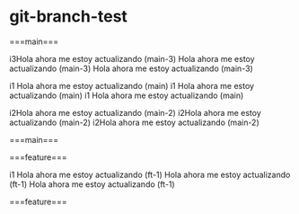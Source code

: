 # git-branch-test

===main===

i3Hola ahora me estoy actualizando (main-3)
Hola ahora me estoy actualizando (main-3)
Hola ahora me estoy actualizando (main-3)

i1 Hola ahora me estoy actualizando (main)
i1 Hola ahora me estoy actualizando (main)
i1 Hola ahora me estoy actualizando (main)

i2Hola ahora me estoy actualizando (main-2)
i2Hola ahora me estoy actualizando (main-2)
i2Hola ahora me estoy actualizando (main-2)

===main===

===feature===

i1 Hola ahora me estoy actualizando (ft-1)
Hola ahora me estoy actualizando (ft-1)
Hola ahora me estoy actualizando (ft-1)

===feature===